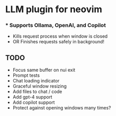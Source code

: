 # LLM plugin for neovim

### * Supports Ollama, OpenAI, and Copilot

* Kills request process when window is closed
* OR Finishes requests safely in background!

## TODO

* Focus same buffer on nui exit
* Prompt tests
* Chat loading indicator
* Graceful window resizing
* Add files to chat / code
* Add gpt-4 support
* Add copilot support
* Protect against opening windows many times?
